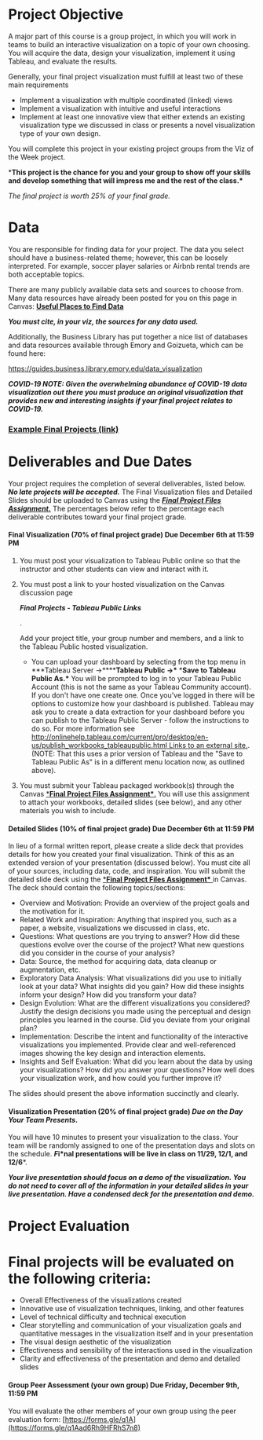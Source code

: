# Project Objective

A major part of this course is a group project, in which you will work in teams to build an interactive visualization on a topic of your own choosing. You will acquire the data, design your visualization, implement it using Tableau, and evaluate the results.

Generally, your final project visualization must fulfill at least two of these main requirements

- Implement a visualization with multiple coordinated (linked) views
- Implement a visualization with intuitive and useful interactions
- Implement at least one innovative view that either extends an existing visualization type we discussed in class or presents a novel visualization type of your own design.

You will complete this project in your existing project groups from the Viz of the Week project.

***This project is the chance for you and your group to show off your skills and develop something that will impress me and the rest of the class.\***

*The final project is worth 25% of your final grade.*

# Data

You are responsible for finding data for your project. The data you select should have a business-related theme; however, this can be loosely interpreted. For example, soccer player salaries or Airbnb rental trends are both acceptable topics.

There are many publicly available data sets and sources to choose from. Many data resources have already been posted for you on this page in Canvas: [**Useful Places to Find Data**](https://canvas.emory.edu/courses/103827/pages/useful-places-to-find-data)

***You must cite, in your viz, the sources for any data used.***

Additionally, the Business Library has put together a nice list of databases and data resources available through Emory and Goizueta, which can be found here:

https://guides.business.library.emory.edu/data_visualization

***COVID-19 NOTE: Given the overwhelming abundance of COVID-19 data visualization out there you must produce an original visualization that provides new and interesting insights if your final project relates to COVID-19.*** 

### [Example Final Projects (link)](https://canvas.emory.edu/courses/103827/pages/example-final-projects)

# Deliverables and Due Dates

Your project requires the completion of several deliverables, listed below.  ***No late projects will be accepted.*** The Final Visualization files and Detailed Slides should be uploaded to Canvas using the [***Final Project Files Assignment.***](https://canvas.emory.edu/courses/103827/assignments/659688) The percentages below refer to the percentage each deliverable contributes toward your final project grade.

#### Final Visualization (70% of final project grade) Due December 6th at 11:59 PM

1. You must post your visualization to Tableau Public online so that the instructor and other students can view and interact with it.

2. You must post a link to your hosted visualization on the Canvas discussion page

    

   ***Final Projects - Tableau Public Links***

   .

    

   Add your project title, your group number and members, and a link to the Tableau Public hosted visualization.

   - You can upload your dashboard by selecting from the top menu in ***Tableau Server ->\******Tableau Public ->\*** ***Save to Tableau Public As.\*** You will be prompted to log in to your Tableau Public Account (this is not the same as your Tableau Community account). If you don't have one create one. Once you've logged in there will be options to customize how your dashboard is published. Tableau may ask you to create a data extraction for your dashboard before you can publish to the Tableau Public Server - follow the instructions to do so. For more information see [http://onlinehelp.tableau.com/current/pro/desktop/en-us/publish_workbooks_tableaupublic.html Links to an external site.](http://onlinehelp.tableau.com/current/pro/desktop/en-us/publish_workbooks_tableaupublic.html). (NOTE: That this uses a prior version of Tableau and the "Save to Tableau Public As" is in a different menu location now, as outlined above).

3. You must submit your Tableau packaged workbook(s) through the Canvas [***Final Project Files Assignment\***.](https://canvas.emory.edu/courses/103827/assignments/659688) You will use this assignment to attach your workbooks, detailed slides (see below), and any other materials you wish to include.

#### Detailed Slides (10% of final project grade) Due December 6th at 11:59 PM

In lieu of a formal written report, please create a slide deck that provides details for how you created your final visualization. Think of this as an extended version of your presentation (discussed below). You must cite all of your sources, including data, code, and inspiration. You will submit the detailed slide deck using the [***Final Project Files Assignment\***](https://canvas.emory.edu/courses/103827/assignments/659688)[ ](https://canvas.emory.edu/courses/103827/pages/$CANVAS_OBJECT_REFERENCE$/assignments/g64ed5605121f4de8e27eabf392571fe1)in Canvas. The deck should contain the following topics/sections:

- Overview and Motivation: Provide an overview of the project goals and the motivation for it.
- Related Work and Inspiration: Anything that inspired you, such as a paper, a website, visualizations we discussed in class, etc.
- Questions: What questions are you trying to answer? How did these questions evolve over the course of the project? What new questions did you consider in the course of your analysis?
- Data: Source, the method for acquiring data, data cleanup or augmentation, etc.
- Exploratory Data Analysis: What visualizations did you use to initially look at your data? What insights did you gain? How did these insights inform your design? How did you transform your data?
- Design Evolution: What are the different visualizations you considered? Justify the design decisions you made using the perceptual and design principles you learned in the course. Did you deviate from your original plan?
- Implementation: Describe the intent and functionality of the interactive visualizations you implemented. Provide clear and well-referenced images showing the key design and interaction elements.
- Insights and Self Evaluation: What did you learn about the data by using your visualizations? How did you answer your questions? How well does your visualization work, and how could you further improve it?

The slides should present the above information succinctly and clearly.

#### Visualization Presentation (20% of final project grade) ***Due on the Day Your Team Presents***.

You will have 10 minutes to present your visualization to the class. Your team will be randomly assigned to one of the presentation days and slots on the schedule. ***F*****i\*nal presentations will be live in class on 11/29, 12/1, and 12/6***.

***Your live presentation should focus on a demo of the visualization. You do not need to cover all of the information in your detailed slides in your live presentation. Have a condensed deck for the presentation and demo.***

# Project Evaluation

# Final projects will be evaluated on the following criteria:

- Overall Effectiveness of the visualizations created
- Innovative use of visualization techniques, linking, and other features
- Level of technical difficulty and technical execution
- Clear storytelling and communication of your visualization goals and quantitative messages in the visualization itself and in your presentation
- The visual design aesthetic of the visualization
- Effectiveness and sensibility of the interactions used in the visualization
- Clarity and effectiveness of the presentation and demo and detailed slides

#### Group Peer Assessment (your own group) Due Friday, December 9th, 11:59 PM

You will evaluate the other members of your own group using the peer evaluation form: [https://forms.gle/q1A](https://forms.gle/q1Aad6Rh9HFRhS7n8)